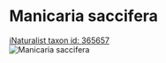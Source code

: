 
Manicaria saccifera
===================
  
[iNaturalist taxon id: 365657](https://www.inaturalist.org/taxa/365657)  
![Manicaria saccifera](https://inaturalist-open-data.s3.amazonaws.com/photos/102229702/medium.jpg)